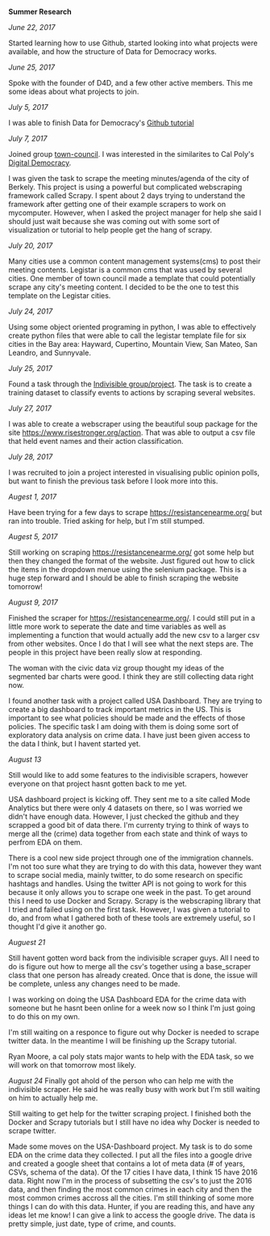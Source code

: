 **Summer Research**

*June 22, 2017*

Started learning how to use Github, started looking into what projects were available,
and how the structure of Data for Democracy works.

*June 25, 2017*

Spoke with the founder of D4D, and a few other active members. This me some ideas about what projects to join. 

*July 5, 2017*

I was able to finish Data for Democracy's [Github tutorial](https://github.com/Data4Democracy/github-playground)

*July 7, 2017*

Joined group [town-council](https://github.com/Data4Democracy/town-council).
I was interested in the similarites to Cal Poly's [Digital Democracy](http://www.iatpp.calpoly.edu/projects/digitaldemocracy.asp).

I was given the task to scrape the meeting minutes/agenda of the city of Berkely. 
This project is using a powerful but complicated webscraping framework called Scrapy. I spent about 2 days trying to understand the framework after getting one of their example scrapers to work on mycomputer. 
However, when I asked the project manager for help she said I should just wait because she was coming out with some sort of visualization or tutorial to help people get the hang of scrapy. 

*July 20, 2017*

Many cities use a common content management systems(cms) to post their meeting contents. Legistar is a common cms that was used by several cities. 
One member of town council made a template that could potentially scrape any city's meeting content.
I decided to be the one to test this template on the Legistar cities. 

*July 24, 2017* 

Using some object oriented programing in python, I was able to effectively create python files that were able to call the legistar template file for six cities in the Bay area: 
Hayward, Cupertino, Mountain View, San Mateo, San Leandro, and Sunnyvale.

*July 25, 2017*

Found a task through the [Indivisible group/project](https://github.com/Data4Democracy/indivisible).
The task is to create a training dataset to classify events to actions by scraping several websites.

*July 27, 2017*

I was able to create a webscraper using the beautiful soup package for the site https://www.risestronger.org/action. 
That was able to output a csv file that held event names and their action classification.

*July 28, 2017*

I was recruited to join a project interested in visualising public opinion polls, but want to finish the previous task before I look more into this.

*Augest 1, 2017*

Have been trying for a few days to scrape https://resistancenearme.org/ but ran into trouble. Tried asking for help, but I'm still stumped.

*Augest 5, 2017*

Still working on scraping https://resistancenearme.org/ got some help but then they changed the format of the website. Just figured out how to click the items in the dropdown menue using the selenium package. This is a huge step forward and I should be able to finish scraping the website tomorrow!

*August 9, 2017*

Finished the scraper for https://resistancenearme.org/. I could still put in a little more work to seperate the date and time variables as well as implementing a function that would actually add the new csv to a larger csv from other websites. Once I do that I will see what the next steps are. The people in this project have been really slow at responding. 

The woman with the civic data viz group thought my ideas of the segmented bar charts were good. I think they are still collecting data right now.

I found another task with a project called USA Dashboard. They are trying to create a big dashboard to track important metrics in the US. This is important to see what policies should be made and the effects of those policies.
The specific task I am doing with them is doing some sort of exploratory data analysis on crime data. I have just been given access to the data I think, but I havent started yet. 

*August 13*

Still would like to add some features to the indivisible scrapers, however everyone on that project hasnt gotten back to me yet.

USA dashboard project is kicking off. They sent me to a site called Mode Analytics but there were only 4 datasets on there, so I was worried we didn't have enough data. However, I just checked the github and they scrapped a good bit of data there.
I'm currenty trying to think of ways to merge all the (crime) data together from each state and think of ways to perfrom EDA on them.

There is a cool new side project through one of the immigration channels. I'm not too sure what they are trying to do with this data, however they want to scrape social media, mainly twitter, to do some research on specific hashtags and handles. 
Using the twitter API is not going to work for this because it only allows you to scrape one week in the past. 
To get around this I need to use Docker and Scrapy. Scrapy is the webscraping library that I tried and failed using on the first task. However, I was given a tutorial to do, and from what I gathered both of these tools are extremely useful, so I thought I'd give it another go. 



*Auguest 21*

Still havent gotten word back from the indivisible scraper guys. All I need to do is figure out how to merge all the csv's together using a base_scraper class that one person has already created. Once that is done, the issue will be complete, unless any changes need to be made.

I was working on doing the USA Dashboard EDA for the crime data with someone but he hasnt been online for a week now so I think I'm just going to do this on my own.

I'm still waiting on a responce to figure out why Docker is needed to scrape twitter data. In the meantime I will be finishing up the Scrapy tutorial. 

Ryan Moore, a cal poly stats major wants to help with the EDA task, so we will work on that tomorrow most likely. 



*August 24*
Finally got ahold of the person who can help me with the indivisible scraper. He said he was really busy with work but I'm still waiting on him to actually help me.

Still waiting to get help for the twitter scraping project. I finished both the Docker and Scrapy tutorials but I still have no idea why Docker is needed to scrape twitter. 

Made some moves on the USA-Dashboard project. My task is to do some EDA on the crime data they collected. I put all the files into a google drive and created a google sheet that contains a lot of meta data (# of years, CSVs, schema of the data). Of the 17 cities I have data, I think 15 have 2016 data. Right now I'm in the process of subsetting the csv's to just the 2016 data, and then finding the most common crimes in each city and then the most common crimes accross all the cities. I'm still thinking of some more things I can do with this data. Hunter, if you are reading this, and have any ideas let me know! I can give a link to access the google drive. The data is pretty simple, just date, type of crime, and counts. 


